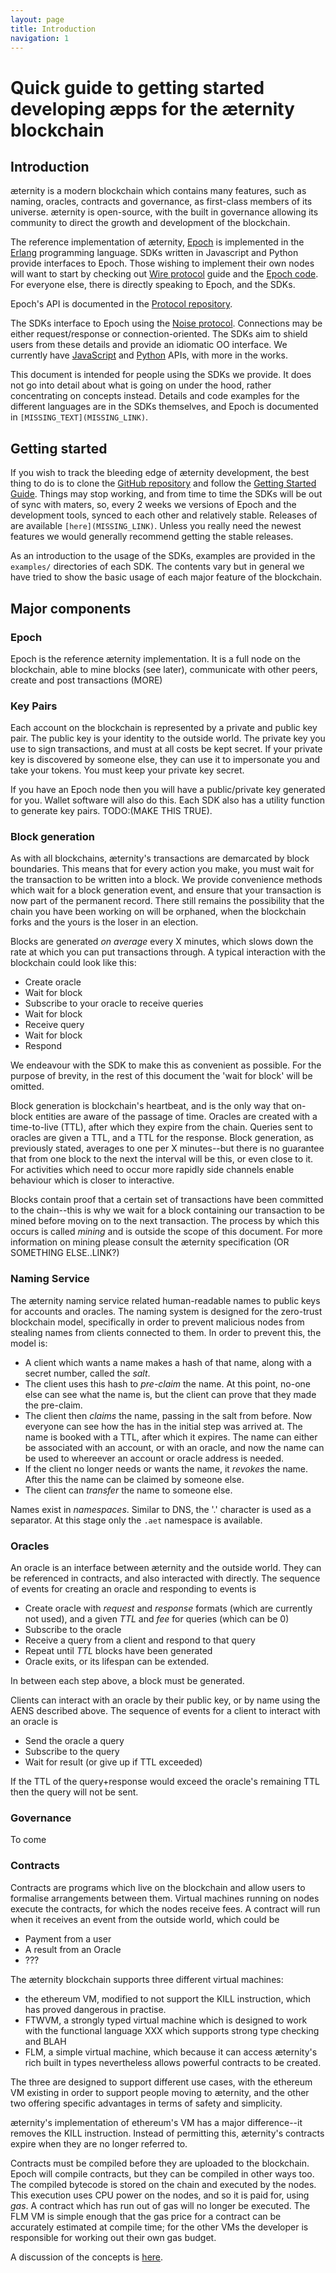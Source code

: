 ```yaml
---
layout: page
title: Introduction
navigation: 1
---
```


# Quick guide to getting started developing æpps for the æternity blockchain

## Introduction
æternity is a modern blockchain which contains many features, such as naming, oracles, contracts and governance, as first-class members of its universe. æternity is open-source, with the built in governance allowing its community to direct the growth and development of the blockchain.

The reference implementation of æternity, [Epoch](https://github.com/aeternity/epoch) is implemented in the [Erlang](https://www.erlang.org/) programming language. SDKs written in Javascript and Python provide interfaces to Epoch. Those wishing to implement their own nodes will want to start by checking out [Wire protocol](https://github.com/aeternity/protocol) guide and the [Epoch code](https://github.com/aeternity/epoch). For everyone else, there is directly speaking to Epoch, and the SDKs.

Epoch's API is documented in the [Protocol repository](https://github.com/aeternity/protocol).

The SDKs interface to Epoch using the [Noise protocol](http://noiseprotocol.org/). Connections may be either request/response or connection-oriented. The SDKs aim to shield users from these details and provide an idiomatic OO interface. We currently have [JavaScript](https://github.com/aeternity/aepp-sdk-js) and [Python](https://github.com/aeternity/aepp-sdk-python) APIs, with more in the works.

This document is intended for people using the SDKs we provide. It does not go into detail about what is going on under the hood, rather concentrating on concepts instead. Details and code examples for the different languages are in the SDKs themselves, and Epoch is documented in `[MISSING_TEXT](MISSING_LINK)`.

## Getting started
If you wish to track the bleeding edge of æternity development, the best thing to do is to clone the [GitHub repository](https://github.com/aeternity/epoch) and follow the [Getting Started Guide](http://www.example.com/). Things may stop working, and from time to time the SDKs will be out of sync with maters, so, every 2 weeks we versions of Epoch and the development tools, synced to each other and relatively stable. Releases of are available `[here](MISSING_LINK)`. Unless you really need the newest features we would generally recommend getting the stable releases.

As an introduction to the usage of the SDKs, examples are provided in the `examples/` directories of each SDK. The contents vary but in general we have tried to show the basic usage of each major feature of the blockchain.

## Major components

### Epoch
Epoch is the reference æternity implementation. It is a full node on the blockchain, able to mine blocks (see later), communicate with other peers, create and post transactions (MORE)

### Key Pairs
Each account on the blockchain is represented by a private and public key pair. The public key is your  identity to the outside world. The private key you use to sign transactions, and must at all costs be kept secret. If your private key is discovered by someone else, they can use it to impersonate you and  take your tokens. You must keep your private key secret.

If you have an Epoch node then you will have a public/private key generated for you. Wallet software will also do this. Each SDK also has a utility function to generate key pairs. TODO:(MAKE THIS TRUE).

### Block generation
As with all blockchains, æternity's transactions are demarcated by block boundaries. This means that for every action you make, you must wait for the transaction to be written into a block. We provide convenience methods which wait for a block generation event, and ensure that your transaction is now part of the permanent record. There still remains the possibility that the chain you have been working on will be orphaned, when the blockchain forks and the yours is the loser in an election.

Blocks are generated *on average* every X minutes, which slows down the rate at which you can put transactions through. A typical interaction with the blockchain could look like this:

- Create oracle
- Wait for block
- Subscribe to your oracle to receive queries
- Wait for block
- Receive query
- Wait for block
- Respond

We endeavour with the SDK to make this as convenient as possible. For the purpose of brevity, in the rest of this document the 'wait for block' will be omitted.

Block generation is blockchain's heartbeat, and is the only way that on-block entities are aware of the passage of time. Oracles are created with a time-to-live (TTL), after which they expire from the chain. Queries sent to oracles are given a TTL, and a TTL for the response. Block generation, as previously stated, averages to one per X minutes--but there is no guarantee that from one block to the next the interval will be this, or even close to it. For activities which need to occur more rapidly side channels enable behaviour which is closer to interactive.

Blocks contain proof that a certain set of transactions have been committed to the chain--this is why we wait for a block containing our transaction to be mined before moving on to the next transaction. The process by which this occurs is called *mining* and is outside the scope of this document. For more information on mining please consult the æternity specification (OR SOMETHING ELSE..LINK?)

### Naming Service
The æternity naming service related human-readable names to public keys for accounts and oracles. The naming system is designed for the zero-trust blockchain model, specifically in order to prevent malicious nodes from stealing names from clients connected to them. In order to prevent this, the model is:

- A client which wants a name makes a hash of that name, along with a secret number, called the *salt*.
- The client uses this hash to *pre-claim* the name. At this point, no-one else can see what the name is, but the client can prove that they made the pre-claim.
- The client then *claims* the name, passing in the salt from before. Now everyone can see how the has in the initial step was arrived at. The name is booked with a TTL, after which it expires. The name can either be associated with an account, or with an oracle, and now the name can be used to whereever an account or oracle address is needed.
- If the client no longer needs or wants the name, it *revokes* the name. After this the name can be claimed by someone else.
- The client can *transfer* the name to someone else.

Names exist in *namespaces*. Similar to DNS, the '.' character is used as a separator. At this stage only the `.aet` namespace is available.

### Oracles
An oracle is an interface between æternity and the outside world. They can be referenced in contracts, and also interacted with directly. The sequence of events for creating an oracle and responding to events is

- Create oracle with *request* and *response* formats (which are currently not used), and a given *TTL* and *fee* for queries (which can be 0)
- Subscribe to the oracle
- Receive a query from a client and respond to that query
- Repeat until *TTL* blocks have been generated
- Oracle exits, or its lifespan can be extended.

In between each step above, a block must be generated.

Clients can interact with an oracle by their public key, or by name using the AENS described above. The sequence of events for a client to interact with an oracle is

- Send the oracle a query
- Subscribe to the query
- Wait for result (or give up if TTL exceeded)

If the TTL of the query+response would exceed the oracle's remaining TTL then the query will not be sent.

### Governance
To come

### Contracts
Contracts are programs which live on the blockchain and allow users to formalise arrangements between them. Virtual machines running on nodes execute the contracts, for which the nodes receive fees. A contract will run when it receives an event from the outside world, which could be

- Payment from a user
- A result from an Oracle
- ???

The æternity blockchain supports three different virtual machines:

- the ethereum VM, modified to not support the KILL instruction, which has proved dangerous in practise.
- FTWVM, a strongly typed virtual machine which is designed to work with the functional language XXX which supports strong type checking and BLAH
- FLM, a simple virtual machine, which because it can access æternity's rich built in types nevertheless allows powerful contracts to be created.

The three are designed to support different use cases, with the ethereum VM existing in order to support people moving to æternity, and the other two offering specific advantages in terms of safety and simplicity.

æternity's implementation of ethereum's VM has a major difference--it removes the KILL instruction. Instead of permitting this, æternity's contracts expire when they are no longer referred to.

Contracts must be compiled before they are uploaded to the blockchain. Epoch will compile contracts, but they can be compiled in other ways too. The compiled bytecode is stored on the chain and executed by the nodes. This execution uses CPU power on the nodes, and so it is paid for, using *gas*. A contract which has run out of gas will no longer be executed. The FLM VM is simple enough that the gas price for a contract can be accurately estimated at compile time; for the other VMs the developer is responsible for working out their own gas budget.

A discussion of the concepts is [here](https://ethereum.stackexchange.com/questions/3/what-is-meant-by-the-term-gas).
